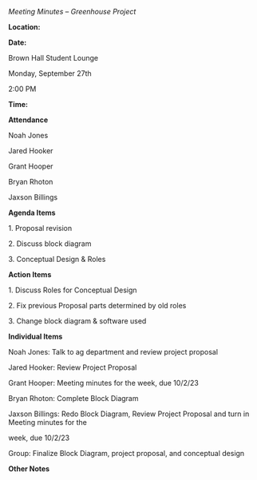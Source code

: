 ﻿<a name="br1"></a> 

*Meeting Minutes – Greenhouse Project*

**Location:**

**Date:**

Brown Hall Student Lounge

Monday, September 27th

2:00 PM

**Time:**

**Attendance**

Noah Jones

Jared Hooker

Grant Hooper

Bryan Rhoton

Jaxson Billings

**Agenda Items**

1\. Proposal revision

2\. Discuss block diagram

3\. Conceptual Design & Roles

**Action Items**

1\. Discuss Roles for Conceptual Design

2\. Fix previous Proposal parts determined by old roles

3\. Change block diagram & software used

**Individual Items**

Noah Jones: Talk to ag department and review project proposal

Jared Hooker: Review Project Proposal

Grant Hooper: Meeting minutes for the week, due 10/2/23

Bryan Rhoton: Complete Block Diagram

Jaxson Billings: Redo Block Diagram, Review Project Proposal and turn in Meeting minutes for the

week, due 10/2/23

Group: Finalize Block Diagram, project proposal, and conceptual design

**Other Notes**

